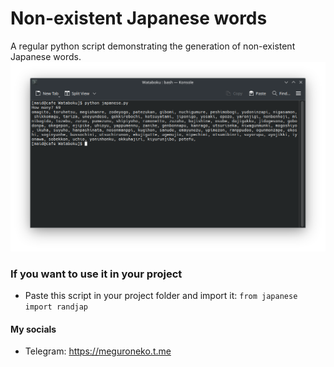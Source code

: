 # Non-existent Japanese words
A regular python script demonstrating the generation of non-existent Japanese words.
![non-existent japanese words generation](https://github.com/maidcode/non-existent-Japanese-words/blob/stable/preview.png?raw=true)
### If you want to use it in your project
- Paste this script in your project folder and import it:
```from japanese import randjap```

#### My socials
- Telegram: https://meguroneko.t.me
